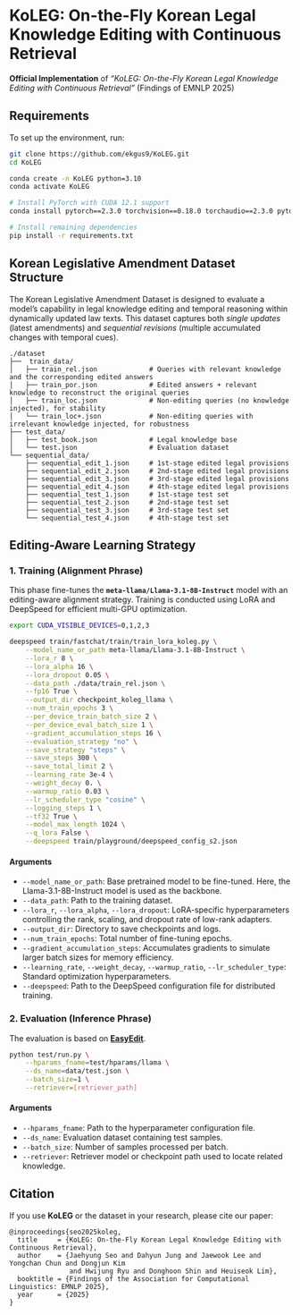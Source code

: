 # KoLEG: On-the-Fly Korean Legal Knowledge Editing with Continuous Retrieval

**Official Implementation** of *“KoLEG: On-the-Fly Korean Legal Knowledge Editing with Continuous Retrieval”* (Findings of EMNLP 2025)


## Requirements

To set up the environment, run:

```bash
git clone https://github.com/ekgus9/KoLEG.git
cd KoLEG

conda create -n KoLEG python=3.10
conda activate KoLEG

# Install PyTorch with CUDA 12.1 support
conda install pytorch==2.3.0 torchvision==0.18.0 torchaudio==2.3.0 pytorch-cuda=12.1 -c pytorch -c nvidia

# Install remaining dependencies
pip install -r requirements.txt
```

## Korean Legislative Amendment Dataset Structure

The Korean Legislative Amendment Dataset is designed to evaluate a model’s capability in legal knowledge editing and temporal reasoning within dynamically updated law texts.
This dataset captures both *single updates* (latest amendments) and *sequential revisions* (multiple accumulated changes with temporal cues).

```
./dataset
├──  train_data/
│   ├── train_rel.json             # Queries with relevant knowledge and the corresponding edited answers
│   ├── train_por.json             # Edited answers + relevant knowledge to reconstruct the original queries
│   ├── train_loc.json             # Non-editing queries (no knowledge injected), for stability
│   └── train_loc+.json            # Non-editing queries with irrelevant knowledge injected, for robustness
├── test_data/
│   ├── test_book.json             # Legal knowledge base
│   └── test.json                  # Evaluation dataset
└── sequential_data/
    ├── sequential_edit_1.json     # 1st-stage edited legal provisions
    ├── sequential_edit_2.json     # 2nd-stage edited legal provisions
    ├── sequential_edit_3.json     # 3rd-stage edited legal provisions
    ├── sequential_edit_4.json     # 4th-stage edited legal provisions 
    ├── sequential_test_1.json     # 1st-stage test set
    ├── sequential_test_2.json     # 2nd-stage test set
    ├── sequential_test_3.json     # 3rd-stage test set
    └── sequential_test_4.json     # 4th-stage test set
```

## Editing-Aware Learning Strategy

### 1. Training (Alignment Phrase)

This phase fine-tunes the **`meta-llama/Llama-3.1-8B-Instruct`** model with an editing-aware alignment strategy. Training is conducted using LoRA and DeepSpeed for efficient multi-GPU optimization.

```bash
export CUDA_VISIBLE_DEVICES=0,1,2,3

deepspeed train/fastchat/train/train_lora_koleg.py \
    --model_name_or_path meta-llama/Llama-3.1-8B-Instruct \
    --lora_r 8 \
    --lora_alpha 16 \
    --lora_dropout 0.05 \
    --data_path ./data/train_rel.json \
    --fp16 True \
    --output_dir checkpoint_koleg_llama \
    --num_train_epochs 3 \
    --per_device_train_batch_size 2 \
    --per_device_eval_batch_size 1 \
    --gradient_accumulation_steps 16 \
    --evaluation_strategy "no" \
    --save_strategy "steps" \
    --save_steps 300 \
    --save_total_limit 2 \
    --learning_rate 3e-4 \
    --weight_decay 0. \
    --warmup_ratio 0.03 \
    --lr_scheduler_type "cosine" \
    --logging_steps 1 \
    --tf32 True \
    --model_max_length 1024 \
    --q_lora False \
    --deepspeed train/playground/deepspeed_config_s2.json
```

#### Arguments

* `--model_name_or_path`: Base pretrained model to be fine-tuned.
  Here, the Llama-3.1-8B-Instruct model is used as the backbone.
* `--data_path`: Path to the training dataset.
* `--lora_r`, `--lora_alpha`, `--lora_dropout`: LoRA-specific hyperparameters controlling the rank, scaling, and dropout rate of low-rank adapters.
* `--output_dir`: Directory to save checkpoints and logs.
* `--num_train_epochs`: Total number of fine-tuning epochs.
* `--gradient_accumulation_steps`: Accumulates gradients to simulate larger batch sizes for memory efficiency.
* `--learning_rate`, `--weight_decay`, `--warmup_ratio`, `--lr_scheduler_type`: Standard optimization hyperparameters.
* `--deepspeed`: Path to the DeepSpeed configuration file for distributed training.


### 2. Evaluation (Inference Phrase)

The evaluation is based on [**EasyEdit**](https://github.com/zjunlp/EasyEdit).

```bash
python test/run.py \
    --hparams_fname=test/hparams/llama \
    --ds_name=data/test.json \
    --batch_size=1 \
    --retriever=[retriever_path]
```

#### Arguments

* `--hparams_fname`: Path to the hyperparameter configuration file.
* `--ds_name`: Evaluation dataset containing test samples.
* `--batch_size`: Number of samples processed per batch.
* `--retriever`: Retriever model or checkpoint path used to locate related knowledge.


## Citation

If you use **KoLEG** or the dataset in your research, please cite our paper:

```
@inproceedings{seo2025koleg,
  title     = {KoLEG: On-the-Fly Korean Legal Knowledge Editing with Continuous Retrieval},
  author    = {Jaehyung Seo and Dahyun Jung and Jaewook Lee and Yongchan Chun and Dongjun Kim 
               and Hwijung Ryu and Donghoon Shin and Heuiseok Lim},
  booktitle = {Findings of the Association for Computational Linguistics: EMNLP 2025},
  year      = {2025}
}
```
